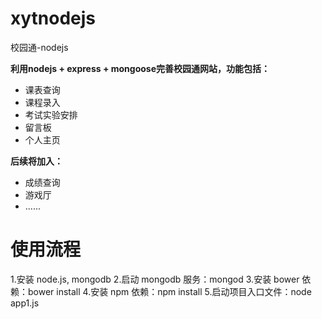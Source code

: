 # xytnodejs
校园通-nodejs

**利用nodejs + express + mongoose完善校园通网站，功能包括：**
- 课表查询
- 课程录入
- 考试实验安排
- 留言板
- 个人主页

**后续将加入：**
- 成绩查询
- 游戏厅
- ......

# 使用流程
1.安装 node.js, mongodb
2.启动 mongodb 服务：mongod
3.安装 bower 依赖：bower install
4.安装 npm 依赖：npm install
5.启动项目入口文件：node app1.js
